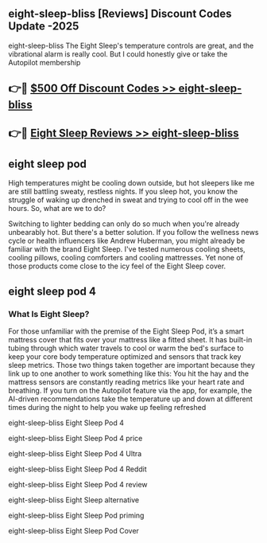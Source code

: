 ## eight-sleep-bliss [Reviews​] Discount Codes Update -2025

eight-sleep-bliss The Eight Sleep's temperature controls are great, and the vibrational alarm is really cool. But I could honestly give or take the Autopilot membership

## 👉🔴 [$500 Off Discount Codes >> eight-sleep-bliss](http://download.freeplayer.one?title=eight-sleep-bliss&ref=18-ES)

## 👉🔴 [Eight Sleep Reviews >> eight-sleep-bliss](http://download.freeplayer.one?title=eight-sleep-bliss&ref=18-ES)

## eight sleep pod

High temperatures might be cooling down outside, but hot sleepers like me are still battling sweaty, restless nights. If you sleep hot, you know the struggle of waking up drenched in sweat and trying to cool off in the wee hours. So, what are we to do?

Switching to lighter bedding can only do so much when you're already unbearably hot. But there's a better solution. If you follow the wellness news cycle or health influencers like Andrew Huberman, you might already be familiar with the brand Eight Sleep. I've tested numerous cooling sheets, cooling pillows, cooling comforters and cooling mattresses. Yet none of those products come close to the icy feel of the Eight Sleep cover.

## eight sleep pod 4

### What Is Eight Sleep?

For those unfamiliar with the premise of the Eight Sleep Pod, it’s a smart mattress cover that fits over your mattress like a fitted sheet. It has built-in tubing through which water travels to cool or warm the bed's surface to keep your core body temperature optimized and sensors that track key sleep metrics. Those two things taken together are important because they link up to one another to work something like this: You hit the hay and the mattress sensors are constantly reading metrics like your heart rate and breathing. If you turn on the Autopilot feature via the app, for example, the AI-driven recommendations take the temperature up and down at different times during the night to help you wake up feeling refreshed

eight-sleep-bliss Eight Sleep Pod 4

eight-sleep-bliss Eight Sleep Pod 4 price

eight-sleep-bliss Eight Sleep Pod 4 Ultra

eight-sleep-bliss Eight Sleep Pod 4 Reddit

eight-sleep-bliss Eight Sleep Pod 4 review

eight-sleep-bliss Eight Sleep alternative

eight-sleep-bliss Eight Sleep Pod priming

eight-sleep-bliss Eight Sleep Pod Cover